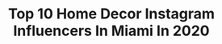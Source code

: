 ---
title: Top 10 Home Decor Instagram Influencers In Miami In 2020
description: >-
  Find top home decor Instagram influencers in Miami in 2020. Most popular hashtags: #homedecor #miami #mimodistrict #home.
platform: Instagram
profiles:
  - username: "tobiasbarrios1"
    fullname: >-
      Tobias Barrios
    location: "United States"
    followers: 26695
    engagement: 213
    commentsToLikes: 0.075229
    id: ck6u86dd3poy40j71loke8jgr
    verified: false
    hashtags: "#myhope, #friends, #miamishoresvillage, #newhome"
  - username: "blondiexliz"
    fullname: >-
      Liz | Software Engineer 👩🏼‍💻
    location: "United States"
    followers: 25496
    engagement: 837
    commentsToLikes: 0.004695
    id: ck15ue5zamqe90i19uk7ji2zg
    verified: false
    hashtags: "#socialisolation, #merrychristmas, #stressrelief, #blogger"
  - username: "eolodesign"
    fullname: >-
      EOLO DESIGN MIAMI
    location: "United States"
    followers: 22521
    engagement: 274
    commentsToLikes: 0.003635
    id: ck0w3wl65vnkp0i1978qn2y7z
    verified: false
    hashtags: "#speaker, #bath, #tastemaker, #mothersday"
  - username: "britanyraquell"
    fullname: >-
      Britany 💕 Instant Influencer
    location: "United States"
    followers: 36243
    engagement: 1753
    commentsToLikes: 0.019691
    id: ckaounhes11fq0i781uwsuzpk
    verified: false
    hashtags: "#outfits, #drag, #suvabeautyhydraliner, #glamfam"
  - username: "daniella_queirolo_art"
    fullname: >-
      Daniella Queirolo Art
    location: "United States"
    followers: 6888
    engagement: 892
    commentsToLikes: 0.046843
    id: ck5pv3trafzv00i11arzcdue4
    verified: false
    hashtags: "#artworks, #artecontempor, #ballerinafeet, #balletdancer"
  - username: "fineartbling"
    fullname: >-
      Rhinestoned Designs
    location: "United States"
    followers: 3224
    engagement: 3842
    commentsToLikes: 0.041051
    id: ck6tsgjuo4n340j71trvh6xc4
    verified: false
    hashtags: "#artdealer, #miami, #hairstyle, #losangeles"
  - username: "jenifersey_"
    fullname: >-
      Beautyglamparis
    location: "United States"
    followers: 170827
    engagement: 489
    commentsToLikes: 0.018433
    id: ck0twvv3ngz290i195f3gxz1e
    verified: false
    hashtags: "#concours, #home, #lookbook, #fauxlocs"
  - username: "chasingcarpediem"
    fullname: >-
      jocelyn | lifestyle blogger
    location: "United States"
    followers: 16915
    engagement: 291
    commentsToLikes: 0.087889
    id: ck5q3i5s5kuxx0i11hcdn8p7e
    verified: false
    hashtags: "#ad, #alamarmami, #josstakesnewyork, #officedecor"
  - username: "prestigetree"
    fullname: >-
      Ty
    location: "United States"
    followers: 194726
    engagement: 68
    commentsToLikes: 0.001803
    id: ck14j2dqfia8c0i19i6xf8k6v
    verified: false
    hashtags: "#hilo, #artphotography, #flowershop, #explorer"
  - username: "tarametblog"
    fullname: >-
      Tara Settembre | BLOGGER 👩🏼‍💻
    location: "United States"
    followers: 34247
    engagement: 226
    commentsToLikes: 0.081080
    id: ck6u3jyu4y87a0j712pl1zimc
    verified: false
    hashtags: "#huffposttaste, #abmstyle, #suckit, #booklover"
---